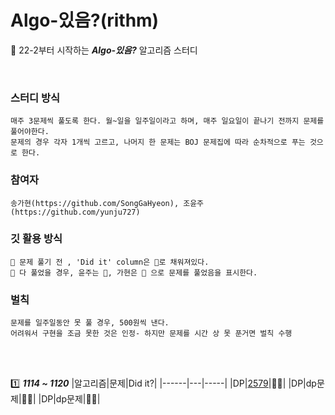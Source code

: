 # Algo-있음?(rithm)

🎼 22-2부터 시작하는 ***Algo-있음?*** 알고리즘 스터디

<br>

### 스터디 방식
    매주 3문제씩 풀도록 한다. 월~일을 일주일이라고 하며, 매주 일요일이 끝나기 전까지 문제를 풀어야한다.
    문제의 경우 각자 1개씩 고르고, 나머지 한 문제는 BOJ 문제집에 따라 순차적으로 푸는 것으로 한다. 

### 참여자
    송가현(https://github.com/SongGaHyeon), 조윤주(https://github.com/yunju727)
    
### 깃 활용 방식

    📌 문제 풀기 전 , 'Did it' column은 🖤로 채워져있다. 
    📌 다 풀었을 경우, 윤주는 💚, 가현은 💙 으로 문제를 풀었음을 표시한다. 
    
    
### 벌칙
    문제를 일주일동안 못 풀 경우, 500원씩 낸다.
    어려워서 구현을 조금 못한 것은 인정- 하지만 문제를 시간 상 못 푼거면 벌칙 수행
    
    
    

<br><br>

1️⃣  ***1114 ~ 1120***
|알고리즘|문제|Did it?|
|------|---|-----|
|DP|[2579](https://www.acmicpc.net/problem/2579)|🖤🖤|
|DP|dp문제|🖤🖤|
|DP|dp문제|🖤🖤|
